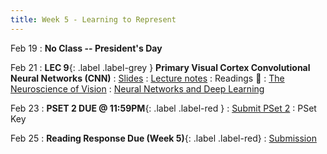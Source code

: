 ```yaml
---
title: Week 5 - Learning to Represent
---
```


Feb 19
: **No Class -- President's Day**

Feb 21
:  **LEC 9**{: .label .label-grey } **Primary Visual Cortex Convolutional Neural Networks (CNN)**
    : [Slides](https://canvas.harvard.edu/files/19452806/download?download_frd=1)
: [Lecture notes](https://canvas.harvard.edu/files/19475088/download?download_frd=1)
: Readings 📖
: [The Neuroscience of Vision](https://canvas.harvard.edu/files/19452783/download?download_frd=1)
: [Neural Networks and Deep Learning](https://canvas.harvard.edu/files/19452782/download?download_frd=1)

Feb 23
:  **PSET 2 DUE @ 11:59PM**{: .label .label-red }
    : [Submit PSet 2](https://canvas.harvard.edu/courses/129605/assignments/794047)
: PSet Key

Feb 25
: **Reading Response Due (Week 5)**{: .label .label-red}
    : [Submission](https://canvas.harvard.edu/courses/129605/assignments/794074)
